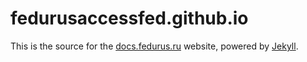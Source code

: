 # fedurusaccessfed.github.io

This is the source for the [docs.fedurus.ru](http://docs.fedurus.ru) website, powered by [Jekyll](http://www.jekyllrb.com/).
